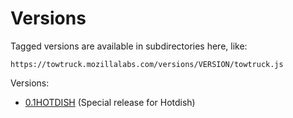 Versions
========

Tagged versions are available in subdirectories here, like:

    https://towtruck.mozillalabs.com/versions/VERSION/towtruck.js

Versions:

  * [0.1HOTDISH](./0.1HOTDISH/togetherjs.js) (Special release for Hotdish)
